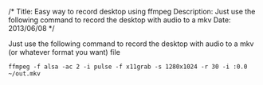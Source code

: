 /*
Title: Easy way to record desktop using ffmpeg
Description: Just use the following command to record the desktop with audio to a mkv
Date: 2013/06/08
*/

Just use the following command to record the desktop with audio to a mkv (or whatever format you want) file


```
ffmpeg -f alsa -ac 2 -i pulse -f x11grab -s 1280x1024 -r 30 -i :0.0 ~/out.mkv
```



